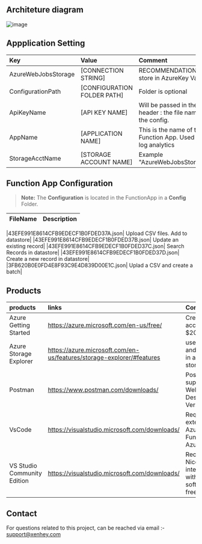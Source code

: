 ## Architeture diagram 

![image](https://user-images.githubusercontent.com/15838780/212723226-6f61e674-ef74-4f62-b8ab-982cd22b590c.png)


## Appplication Setting 

|Key|Value | Comment|
|:----|:----|:----|
|AzureWebJobsStorage|[CONNECTION STRING]|RECOMMENDATION :  store in AzureKey Vault.|
|ConfigurationPath| [CONFIGURATION FOLDER PATH] |Folder is optional
|ApiKeyName|[API KEY NAME]|Will be passed in the header  :  the file name of the config.
|AppName| [APPLICATION NAME]| This is the name of the Function App. Used in log analytics|
|StorageAcctName|[STORAGE ACCOUNT NAME]|Example  "AzureWebJobsStorage"|

## Function App  Configuration 

> **Note:** The **Configuration** is located in the  FunctionApp  in a **Config** Folder.

|FileName|Description|
|:----|:----|

|43EFE991E8614CFB9EDECF1B0FDED37A.json| Upload CSV files. Add to datastore|
|43EFE991E8614CFB9EDECF1B0FDED37B.json| Update an existing record|
|43EFE991E8614CFB9EDECF1B0FDED37C.json| Search Records in datastore|
|43EFE991E8614CFB9EDECF1B0FDED37D.json| Create a new record in datastore|
|3FB620B0E0FD4E8F93C9E4D839D00E1C.json| Uplad a CSV and create a batch|

  ## Products

|products|links|Comments|
|:----|:----|:----|
|Azure Getting Started |https://azure.microsoft.com/en-us/free/| Create free account + $200 in Credit|
|Azure Storage Explorer|https://azure.microsoft.com/en-us/features/storage-explorer/#features|useful view and query data in azure table storage|
|Postman|https://www.postman.com/downloads/|Postman supports the Web or Desktop Version|
|VsCode| https://visualstudio.microsoft.com/downloads/ |  Required extensions. Azure Functions, Azure Account
|VS Studio Community Edition |https://visualstudio.microsoft.com/downloads/| Recommended. Nice intergration with Azure. software is free.

  
  
  ## Contact
  
For questions related to this project, can be reached via email :- support@xenhey.com
